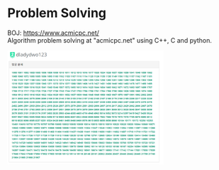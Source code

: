 # Problem Solving

BOJ: https://www.acmicpc.net/  
Algorithm problem solving at "acmicpc.net" using C++, C and python.

 <img src="./baekjoon.png" alt="MLE" width="70%" height="70%"/>
